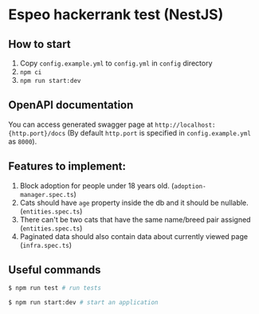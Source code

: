 # Espeo hackerrank test (NestJS)

## How to start

1. Copy `config.example.yml` to `config.yml` in `config` directory
2. `npm ci`
3. `npm run start:dev`

## OpenAPI documentation

You can access generated swagger page at `http://localhost:{http.port}/docs`
(By default `http.port` is specified in `config.example.yml` as `8000`).

## Features to implement:

1. Block adoption for people under 18 years old. (`adoption-manager.spec.ts`)
2. Cats should have `age` property inside the db and it should be nullable. (`entities.spec.ts`)
3. There can't be two cats that have the same name/breed pair assigned (`entities.spec.ts`)
4. Paginated data should also contain data about currently viewed page (`infra.spec.ts`)

## Useful commands

```bash
$ npm run test # run tests
```

```bash
$ npm run start:dev # start an application
```
